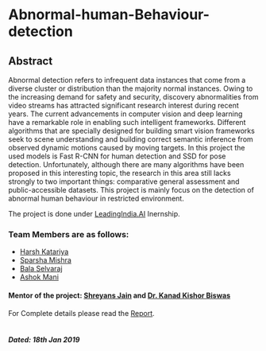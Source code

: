 # Abnormal-human-Behaviour-detection

## Abstract
<p>Abnormal detection refers to infrequent data instances that come from a diverse cluster or distribution than the majority normal instances. Owing to the increasing demand for safety and security, discovery abnormalities from video streams has attracted significant research interest during recent years. The current advancements in computer vision and deep learning have a remarkable role in enabling such intelligent frameworks. Different algorithms that are specially designed for building smart vision frameworks seek to scene understanding and building correct semantic inference from observed dynamic motions caused by moving targets. In this project the used models is Fast R-CNN for human detection and SSD for pose detection. Unfortunately, although there are many algorithms have been proposed in this interesting topic, the research in this area still lacks strongly to two important things: comparative general assessment and public-accessible datasets. This project is mainly focus on the detection of abnormal human behaviour in restricted environment.</p>

The project is done under [LeadingIndia.AI](https://www.leadingindia.ai/aboutinternship) Inernship.

### Team Members are as follows:
- [Harsh Katariya](https://github.com/rockangator)
- [Sparsha Mishra](https://github.com/SparshaMishra)
- [Bala Selvaraj]()
- [Ashok Mani]()

#### Mentor of the project: [Shreyans Jain](https://github.com/shreyanse081) and [Dr. Kanad Kishor Biswas](https://dblp.org/pers/hd/b/Biswas:Kanad_K=)

For Complete details please read the [Report](https://github.com/shreyanse081/Abnormal-human-Behaviour-detection/blob/master/Report%20Group%20no%2019.pdf).
<br><br>
##### Dated: 18th Jan 2019
